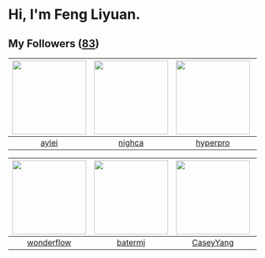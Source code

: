 # Hi, I'm Feng Liyuan.

## My Followers ([83](https://github.com/SunRunAway?tab=followers))

| <img src="https://avatars1.githubusercontent.com/u/18556593?v=4" width="150" height="150" /> | <img src="https://avatars3.githubusercontent.com/u/1492263?v=4" width="150" height="150" /> | <img src="https://avatars1.githubusercontent.com/u/2445111?v=4" width="150" height="150" /> | <img src="https://avatars2.githubusercontent.com/u/2918384?v=4" width="150" height="150" /> |
| :------------------------------------------------------------------------------------------: | :-----------------------------------------------------------------------------------------: | :-----------------------------------------------------------------------------------------: | :-----------------------------------------------------------------------------------------: |
|                               [aylei](https://github.com/aylei)                              |                             [nighca](https://github.com/nighca)                             |                           [hyperpro](https://github.com/hyperpro)                           |                            [wkshare](https://github.com/wkshare)                            |

| <img src="https://avatars0.githubusercontent.com/u/2173670?v=4" width="150" height="150" /> | <img src="https://avatars0.githubusercontent.com/u/250445?v=4" width="150" height="150" /> | <img src="https://avatars1.githubusercontent.com/u/2445114?v=4" width="150" height="150" /> | <img src="https://avatars1.githubusercontent.com/u/829039?v=4" width="150" height="150" /> |
| :-----------------------------------------------------------------------------------------: | :----------------------------------------------------------------------------------------: | :-----------------------------------------------------------------------------------------: | :----------------------------------------------------------------------------------------: |
|                         [wonderflow](https://github.com/wonderflow)                         |                            [batermj](https://github.com/batermj)                           |                          [CaseyYang](https://github.com/CaseyYang)                          |                           [flyer103](https://github.com/flyer103)                          |
